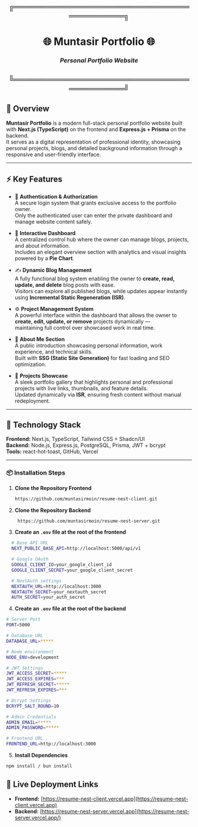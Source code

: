<div align="center">

## ╔══════════════════════════════════════════╗

# 🌐 **Muntasir Portfolio** 🌐

### _Personal Portfolio Website_

## ╚══════════════════════════════════════════╝

</div>

## 🧭 Overview

**Muntasir Portfolio** is a modern full-stack personal portfolio website built with **Next.js (TypeScript)** on the frontend and **Express.js + Prisma** on the backend.  
It serves as a digital representation of professional identity, showcasing personal projects, blogs, and detailed background information through a responsive and user-friendly interface.

---

## ⚡ Key Features

- 🔐 **Authentication & Authorization**  
  A secure login system that grants exclusive access to the portfolio owner.  
  Only the authenticated user can enter the private dashboard and manage website content safely.

- 🧭 **Interactive Dashboard**  
  A centralized control hub where the owner can manage blogs, projects, and about information.  
  Includes an elegant overview section with analytics and visual insights powered by a **Pie Chart**.

- ✍️ **Dynamic Blog Management**  
  A fully functional blog system enabling the owner to **create, read, update, and delete** blog posts with ease.  
  Visitors can explore all published blogs, while updates appear instantly using **Incremental Static Regeneration (ISR)**.

- ⚙️ **Project Management System**  
   A powerful interface within the dashboard that allows the owner to **create, edit, update, or remove** projects dynamically —  
   maintaining full control over showcased work in real time.

- 👤 **About Me Section**  
  A public introduction showcasing personal information, work experience, and technical skills.  
  Built with **SSG (Static Site Generation)** for fast loading and SEO optimization.

- 💼 **Projects Showcase**  
  A sleek portfolio gallery that highlights personal and professional projects with live links, thumbnails, and feature details.  
  Updated dynamically via **ISR**, ensuring fresh content without manual redeployment.

---

## 🧰 Technology Stack

**Frontend:** Next.js, TypeScript, Tailwind CSS + Shadcn/UI  
**Backend:** Node.js, Express.js, PostgreSQL, Prisma, JWT + bcrypt  
**Tools:** react-hot-toast, GitHub, Vercel

---

### 📦 Installation Steps

1. **Clone the Repository Frontend**

   ```bash
   https://github.com/muntasirmoin/resume-nest-client.git
   ```

2. **Clone the Repository Backend**

   ```bash
    https://github.com/muntasirmoin/resume-nest-server.git
   ```

3. **Create an `.env` file at the root of the frontend**

```bash
  # Base API URL
  NEXT_PUBLIC_BASE_API=http://localhost:5000/api/v1

  # Google OAuth
  GOOGLE_CLIENT_ID=your_google_client_id
  GOOGLE_CLIENT_SECRET=your_google_client_secret

  # NextAuth settings
  NEXTAUTH_URL=http://localhost:3000
  NEXTAUTH_SECRET=your_nextauth_secret
  AUTH_SECRET=your_auth_secret
```

4.  **Create an `.env` file at the root of the backend**

```bash
# Server Port
PORT=5000

# Database URL
DATABASE_URL=*****

# Node environment
NODE_ENV=development

# JWT Settings
JWT_ACCESS_SECRET=*****
JWT_ACCESS_EXPIRES=***
JWT_REFRESH_SECRET=*****
JWT_REFRESH_EXPIRES=***

# Bcrypt Settings
BCRYPT_SALT_ROUND=10

# Admin Credentials
ADMIN_EMAIL=*****
ADMIN_PASSWORD=*****

# Frontend URL
FRONTEND_URL=http://localhost:3000
```

5. **Install Dependencies**

```bash
npm install / bun install
```

## 🚀 Live Deployment Links

- **Frontend:** [https://resume-nest-client.vercel.app](https://resume-nest-client.vercel.app)
- **Backend:** [https://resume-nest-server.vercel.app](https://resume-nest-server.vercel.app/)
